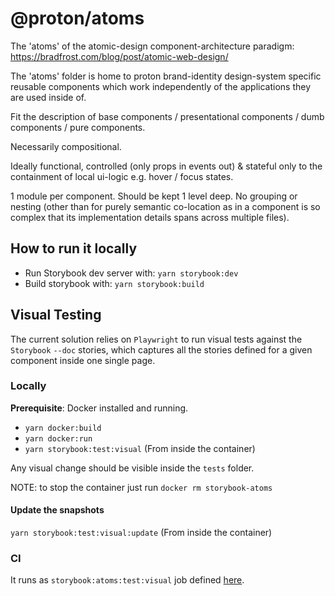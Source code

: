 # @proton/atoms

The 'atoms' of the atomic-design component-architecture paradigm: https://bradfrost.com/blog/post/atomic-web-design/

The 'atoms' folder is home to proton brand-identity design-system specific reusable components which work independently of the applications they are used inside of.

Fit the description of base components / presentational components / dumb components / pure components.

Necessarily compositional.

Ideally functional, controlled (only props in events out) & stateful only to the containment of local ui-logic e.g. hover / focus states.

1 module per component. Should be kept 1 level deep. No grouping or nesting (other than for purely semantic co-location as in a component is so complex that its implementation details spans across multiple files).

## How to run it locally

- Run Storybook dev server with: `yarn storybook:dev`
- Build storybook with: `yarn storybook:build`

## Visual Testing

The current solution relies on `Playwright` to run visual tests against the `Storybook` `--doc` stories, which captures all the stories defined for a given component inside one single page.

### Locally

**Prerequisite**: Docker installed and running.

- `yarn docker:build`
- `yarn docker:run`
- `yarn storybook:test:visual` (From inside the container)

Any visual change should be visible inside the `tests` folder.

NOTE: to stop the container just run `docker rm storybook-atoms`

#### Update the snapshots

`yarn storybook:test:visual:update` (From inside the container)

### CI

It runs as `storybook:atoms:test:visual` job defined [here](https://gitlab.protontech.ch/web/clients/-/blob/main/ci/jobs/storybook.gitlab-ci.yml?ref_type=heads).
